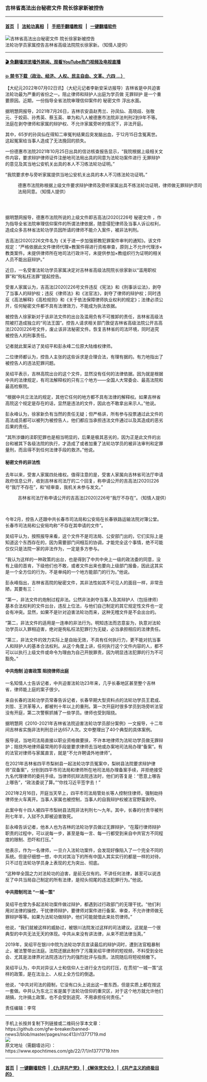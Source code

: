 ### 吉林省高法出台秘密文件 院长徐家新被控告
------------------------

#### [首页](https://github.com/gfw-breaker/banned-news3/blob/master/README.md) &nbsp;&nbsp;|&nbsp;&nbsp; [法轮功真相](https://github.com/begood0513/basic/blob/master/README.md)  &nbsp;&nbsp;|&nbsp;&nbsp; [手把手翻墙教程](https://github.com/gfw-breaker/guides/wiki)  &nbsp;&nbsp;|&nbsp;&nbsp; [一键翻墙软件](https://github.com/gfw-breaker/nogfw/blob/master/README.md)  



<div><img alt="吉林省高法出台秘密文件 院长徐家新被控告" class="attachment-djy_600_400 size-djy_600_400 wp-post-image" src="https://i.epochtimes.com/assets/uploads/2022/07/id13771848-cckgFotoJet-600x400.jpg"/>
<div class="caption">
 法轮功学员家属控告吉林省高级法院院长徐家新。（知情人提供）
</div></div><hr/>

#### [ 🎬  免翻墙浏览墙外禁闻、观看YouTube热门视频及电视直播](https://github.com/gfw-breaker/HelloWorld)

#### [ 💥  禁书下载（政治、经济、人权、民主自由、文革、六四 ...）](https://github.com/gfw-breaker/books/blob/master/README.md)

<div><p>
 【大纪元2022年07月02日讯】（大纪元记者李新安采访报导）吉林省是中共迫害法轮功最为严重的省份之一。阻止律师和辩护人出庭为学员做
 <ok href="https://www.epochtimes.com/gb/tag/%E6%97%A0%E7%BD%AA%E8%BE%A9%E6%8A%A4.html">
  无罪辩护
 </ok>
 是一个重要原因。近期，一份指导全省法院审理信仰案件的
 <ok href="https://www.epochtimes.com/gb/tag/%E7%A7%98%E5%AF%86%E6%96%87%E4%BB%B6.html">
  秘密文件
 </ok>
 浮出水面。
</p>
<p>
 据明慧网报导，2021年7月26日，吉林农安县赵秀兰、孙凤仙、高晓歧、张敬元、于姣茹、孙秀英、蔡玉英、单为和八人被德惠市法院非法判刑2到9年不等。法庭在剥夺律师和家属的辩护权、不允许家属旁听的情况下，非法开庭。
</p>
<p>
 其中，65岁的孙凤仙在得知二审冤判结果后突发脑出血，于12月15日含冤离世。这起冤案给当事人造成了无法挽回的损失。
</p>
<p>
 一份德惠市法院2021年10月25日出具的信访核查报告显示，“我院根据上级相关文件内容，要求辩护律师证件注册地司法局出具的同意为法轮功案件进行
 <ok href="https://www.epochtimes.com/gb/tag/%E6%97%A0%E7%BD%AA%E8%BE%A9%E6%8A%A4.html">
  无罪辩护
 </ok>
 的意见及其当地公安机关出具的本人不习练法轮功证明。”
</p>
<p>
 “我院要求参与旁听家属提供当地公安机关出具的本人不习练法轮功证明。”
</p>
<figure aria-describedby="caption-attachment-13771821" class="wp-caption aligncenter" id="attachment_13771821" style="width: 600px">
 <ok href="https://i.epochtimes.com/assets/uploads/2022/07/id13771821-ccdhFotoJet.jpg" target="_blank">
  <img alt="" class="size-large wp-image-13771821" src="https://i.epochtimes.com/assets/uploads/2022/07/id13771821-ccdhFotoJet-600x400.jpg"/>
 </ok>
 <br/><figcaption class="wp-caption-text" id="caption-attachment-13771821">
  德惠市法院称根据上级文件要求辩护律师及旁听家属出具不练法轮功证明，律师做无罪辩护须司法局同意。（知情人提供）
 </figcaption><br/>
</figure><br/>
<p>
 据明慧网报导，德惠市法院所说的上级文件即吉高法[2020]226号
 <ok href="https://www.epochtimes.com/gb/tag/%E7%A7%98%E5%AF%86%E6%96%87%E4%BB%B6.html">
  秘密文件
 </ok>
 ，作为指导全省法院审理信仰案件的所谓法律依据，随意侵犯律师及当事人诉讼权利，造成众多吉林省法轮功学员因所请的律师不能介入案件，被非法判刑。
</p>
<p>
 吉高法[2020]226文件名为《关于进一步加强邪教犯罪案件审判的通知》。该文件规定：“严格依据此文件律师代理×教案件得进行资格审查，原则上不允许代理涉×教类案件。未提供律师所在地司法行政许可，未提供参加×教组织行为证明的相关人员不能出庭辩护。”
</p>
<p>
 近日，一名受害法轮功学员家属决定对吉林省高级法院院长徐家新以“滥用职权罪”和“徇私枉法罪”提起控告。
</p>
<p>
 受害人家属认为，吉高法[2020]226号文件违反《宪法》和《刑事诉讼法》，剥夺了当事人的辩护权；违反《律师法》和《法官法》，剥夺了律师的辩护权；同时违反《高法解释》《高检规则》和《关于依法保障律师执业权利的规定》；法律必须公开，任何秘密文件都不具有法律效力，不能成为执法依据。
</p>
<p>
 被控告人徐家新对于该非法文件的出台及滥用负有不可推卸的责任，吉林省高级法院被打造成独立的“司法王国”。控告人请求相关部门敦促吉林省高级法院公开吉高法[2020]226号文件，废止该非法秘密文件。恢复吉林省的司法环境，同时追究被控告人的刑事责任。
</p>
<p>
 记者就此案采访了吴绍平和彭永峰二位原大陆维权律师。
</p>
<p>
 二位律师都认为，控告人主张的这些诉求是合理合法，有理有据的。有力地指出了被控告人的违法犯罪问题。
</p>
<p>
 吴绍平表示，吉林高院出台的这个文件，显然没有任何的法律依据。因为就是根据中共的法律规定，有司法解释权的只有三个地方——全国人大常委会、最高法院和最高检察院。
</p>
<p>
 “根据中共立法法的规定，其他它任何的地方都不具有法律的解释权。如果吉林省高院这个规定是存在的话，显然是违法的文件，因此也不敢拿出来示人。”他说。
</p>
<p>
 彭永峰认为，徐家新负有当然的责任无疑；但严格讲，所有参与投票通过此文件的高法成员都可以被列为被控告人，他们都应当承担违法文件通过以及其造成的恶劣后果的责任。
</p>
<p>
 “其所涉嫌的渎职犯罪也是相当明显的，后果是极其恶劣的，因为正是此文件的出台和被其下各级法院的执行，才造成了或者加重了法轮功学员的被非法审判和定罪量刑，而且得不到任何法律手段的救济。”他说。
</p>
<h4>
 秘密文件的非法性
</h4>
<p>
 去年以来，受害人家属四处维权。值得注意的是，受害人家属向吉林省司法厅申请政府信息公开，收到吉林省司法厅的二个回复，称申请公开的吉高法[2020]226号“我厅不存在”，和“经审查，我机关未参与发文。”
</p>
<p>
 <figure aria-describedby="caption-attachment-13771824" class="wp-caption aligncenter" id="attachment_13771824" style="width: 600px">
  <ok href="https://i.epochtimes.com/assets/uploads/2022/07/id13771824-jlsfFotoJet.jpg" target="_blank">
   <img alt="" class="size-large wp-image-13771824" src="https://i.epochtimes.com/assets/uploads/2022/07/id13771824-jlsfFotoJet-600x400.jpg"/>
  </ok>
  <br/><figcaption class="wp-caption-text" id="caption-attachment-13771824">
   吉林省司法厅称申请公开的吉高法[2020]226号“我厅不存在”。（知情人提供）
  </figcaption><br/>
 </figure><br/>
 今年2月，控告人还跟中共长春市司法局和公安局在长春铁路运输法院对簿公堂。长春市司法局和公安局均称“不存在其申请的文件”。
</p>
<p>
 吴绍平认为，按照报导来看，这个文件不是司法局、公安部门出的，它们实际上是知道这个东西存在的，因为需要部门间相互的协调，才能完全这个事情，绝不可能仅仅只是法院一家的非法作为，一定是多方参与。
</p>
<p>
 “我认为这样的一种政策的出台，也是得到了中共中央上一级的政法委的同意，没有上级的首肯，下级他们也不敢，或者文件出来也要向上级部门报备，因此这其实是一个全方位的行为，不是单纯的一个地方能部门的行为。”他说。
</p>
<p>
 彭永峰指出，吉林省高院的秘密文件，其非法性如其不可见人的面目一样，非常丑陋，其要有三：
</p>
<p>
 “第一，非法文件的炮制过程非法。公然非法剥夺当事人及其辩护人（包括律师）基本合法权利的文件出台，违反上位法，与他们自己制定的其它规定性文件也一定会有冲突。显然，如果不是针对迫害法轮功而来，这种无稽文件是不会出台的。
</p>
<p>
 “第二，非法文件的适用是一连串的非法行为。明知违法而恣意妄为，执意对法轮功学员以入罪相迫害，绝对是徇私枉法犯罪行为无疑，必当承担相应的法律责任。
</p>
<p>
 “第三，非法文件的效力实际上是自始无效，不具有任何执行力，更不能对抗当事人和辩护人的基本合法权利。从这个角度上讲，任何执行这个文件内容的人，都不可以以执行上级文件或命令为理由为自己开脱罪责，因为明显违法犯罪的行为不可豁免。”
</p>
<h4>
 中共炮制
 <ok href="https://www.epochtimes.com/gb/tag/%E8%BF%AB%E5%AE%B3%E6%94%BF%E7%AD%96.html">
  迫害政策
 </ok>
 阻挠律师出庭
</h4>
<p>
 一名知情人士告诉记者，中共迫害法轮功23年来，几乎长春地区甚至整个吉林省，律师能上庭的案子很少。
</p>
<p>
 来自长春的法轮功学员常春告诉记者，长春早期大型资料点的法轮功学员王君成、刘哲、王洪革等人，都被判十年以上的重刑。第一次开庭时很多学员到场旁听法官没有开庭，第二次警察抓捕了一些学员。律师也受到阻挠。
</p>
<p>
 据明慧网《2010-2021年吉林省法院迫害法轮功学员部分案例》一文报导，十二年间吉林省实施非法判刑总计达657人次。文中整理出了40个典型的具体案例。
</p>
<p>
 报导说，当地司法局直接以职业资格做要挟，不许本地律师为法轮功学员做无罪辩护；阻挠外地律师最常用的手段是要求律师去当地或办案地司法局办理“备案”。有的法官对律师与家属直言，就是“不允许聘请外地律师”。
</p>
<p>
 在2021年吉林省四平市梨树县一起法轮功学员冤案中，梨树县法院要求辩护律师“双备案”，分别到四平市司法局和律师所在地司法局办理备案手续，并拒绝接受九名代理律师的委托手续。当律师抗辩法院违法时，他们的答复是：“愿意上哪告上哪告”，“政法委说了算。”“你找习近平签字去！”
</p>
<p>
 2021年2月16日，开庭当天早上，四平市司法局管处长等人控制住律师，强制劫持律师坐火车离开。当事人家属也被控制，当事人的自我辩护权被法官野蛮剥夺。
</p>
<p>
 此案中有十四人被四平市梨树县法院非法判刑七～九年。其中，长春的付贵华被判刑七年半，入狱不久即被迫害致死。
</p>
<p>
 彭永峰告诉记者，他本人也为吉林的法轮功学员做过无罪辩护，“在履行律师辩护职责的过程中，可以说每一步，甚至是每一言、每一行都受到来自中共官方不同程度的限制、恐吓和打压。”
</p>
<p>
 他表示，作为一名律师，一旦介入法轮功案件，会发现好像陷入了一个完全不同的系统。但是仔细想一想，中共对其治下的所有中国人其实实行的都是一样的对待，只不过在法轮功学员身上表现的尤为突出、彻底。
</p>
<p>
 “这种举全国之力对法轮功的迫害，是前无仅有的。不讲任何法律，甚至可以说违反了中共当局自己制定的所有法律，是彻头彻尾的违法犯罪行为。”他说。
</p>
<h4>
 中共箝制司法 “一城一策”
</h4>
<p>
 吴绍平也曾为多起法轮功案件做过辩护，都遇到过行政部门的无理干扰。“他们利用对法律的操控，干扰律师辩护，要律师对案件进行备案、审查，不允许律师做无罪辩护等等。如果为法轮功做辩护，他们可能就借此来处罚律师。”
</p>
<p>
 他说，“我们就被这样的威胁过，被银川法院发过这样的司法建议。这就是一个很典型的中共无法无天的体现。中共从来没有讲法律，从来不把法律当真。”
</p>
<p>
 2019年，吴绍平在银川中院为法轮功学员宣读最后的辩护词时，遭到法官粗暴制止，被法警带出法庭。法院还据此制作了污蔑吴绍平律师的短视频，不料受到全社会、尤其是法律界对法院违法行为的强烈批评与指责。法院随后将短视频撤下。
</p>
<p>
 吴绍平认为，中共对异议人士和信仰人士进行全方位的打压，在贯彻“一城一策”这样的政策，是在法治上、人权上全方位的倒退。
</p>
<p>
 他说，“中共对司法的箝制，它没有口头上说出这一套东西，但是实质上都在按这一套做。中共认为东北三省是属于法轮功信仰的重灾区，对于这个地方就允许他们胡搞，允许搞土政策，也不会受到追究、不用承担任何责任。”
</p>
<p>
 责任编辑：李穹
</p>
</div>
<hr/>
手机上长按并复制下列链接或二维码分享本文章：<br/>
https://github.com/gfw-breaker/banned-news3/blob/master/pages/nsc413/n13771719.md <br/>
<a href='https://github.com/gfw-breaker/banned-news3/blob/master/pages/nsc413/n13771719.md'><img src='https://github.com/gfw-breaker/banned-news3/blob/master/pages/nsc413/n13771719.md.png'/></a> <br/>
原文地址（需翻墙访问）：https://www.epochtimes.com/gb/22/7/1/n13771719.htm


------------------------
#### [首页](https://github.com/gfw-breaker/banned-news3/blob/master/README.md) &nbsp;|&nbsp; [一键翻墙软件](https://github.com/gfw-breaker/nogfw/blob/master/README.md) &nbsp;| [《九评共产党》](https://github.com/gfw-breaker/9ping.md/blob/master/README.md#九评之一评共产党是什么) | [《解体党文化》](https://github.com/gfw-breaker/jtdwh.md/blob/master/README.md) | [《共产主义的终极目的》](https://github.com/gfw-breaker/gczydzjmd.md/blob/master/README.md)


<img src='http://gfw-breaker.win/banned-news3/pages/nsc413/n13771719.md' width='0px' height='0px'/>
